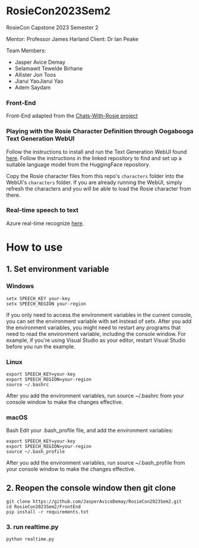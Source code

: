 # RosieCon2023Sem2
RosieCon Capstone 2023 Semester 2

Mentor: Professor James Harland
Client: Dr Ian Peake

Team Members:
- Jasper Avice Demay
- Selamawit Tewelde Birhane
- Allister Jon Toos
- Jiarui YaoJiarui Yao
- Adem Saydam

### Front-End
Front-End adapted from the [Chats-With-Rosie project](https://github.com/Chats-With-Rosie/rosie-front-end)


### Playing with the Rosie Character Definition through Oogabooga Text Generation WebUI
Follow the instructions to install and run the Text Generation WebUI found [here](https://github.com/oobabooga/text-generation-webui). Follow the instructions in the linked repository to find and set up a suitable language model from the HuggingFace repository.


Copy the Rosie character files from this repo's `characters` folder into the WebUI's `characters` folder. If you are already running the WebUI, simply refresh the characters and you will be able to load the Rosie character from there.

### Real-time speech to text
Azure real-time recognize [here](https://learn.microsoft.com/en-au/azure/ai-services/speech-service/how-to-recognize-speech?pivots=programming-language-python#use-continuous-recognition).



# How to use

## 1. Set environment variable
### Windows
```
setx SPEECH_KEY your-key
setx SPEECH_REGION your-region
```
If you only need to access the environment variables in the current console, you can set the environment variable with set instead of setx.
After you add the environment variables, you might need to restart any programs that need to read the environment variable, including the console window. For example, if you're using Visual Studio as your editor, restart Visual Studio before you run the example.

### Linux
```
export SPEECH_KEY=your-key
export SPEECH_REGION=your-region
source ~/.bashrc
```
After you add the environment variables, run source ~/.bashrc from your console window to make the changes effective.

### macOS
Bash
Edit your .bash_profile file, and add the environment variables:
```
export SPEECH_KEY=your-key
export SPEECH_REGION=your-region
source ~/.bash_profile
```
After you add the environment variables, run source ~/.bash_profile from your console window to make the changes effective.

## 2. Reopen the console window then git clone
```
git clone https://github.com/JasperAviceDemay/RosieCon2023Sem2.git
cd RosieCon2023Sem2/FrontEnd
pip install -r requirements.txt
```
### 3. run realtime.py
```
python realtime.py
```
